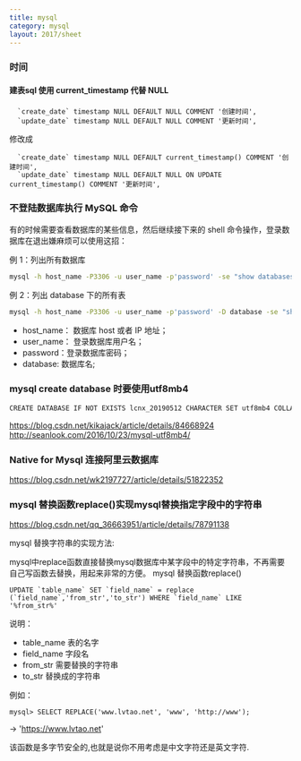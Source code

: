 ```yaml
---
title: mysql
category: mysql
layout: 2017/sheet
---
```


### 时间

#### 建表sql 使用 current_timestamp 代替 NULL

```
  `create_date` timestamp NULL DEFAULT NULL COMMENT '创建时间',
  `update_date` timestamp NULL DEFAULT NULL COMMENT '更新时间',
```

修改成
  
```
  `create_date` timestamp NULL DEFAULT current_timestamp() COMMENT '创建时间',
  `update_date` timestamp NULL DEFAULT NULL ON UPDATE current_timestamp() COMMENT '更新时间',
```

### 不登陆数据库执行 MySQL 命令

有的时候需要查看数据库的某些信息，然后继续接下来的 shell 命令操作，登录数据库在退出嫌麻烦可以使用这招：

例 1：列出所有数据库

```bash
mysql -h host_name -P3306 -u user_name -p'password' -se "show databases;"
```

例 2：列出 database 下的所有表

```bash
mysql -h host_name -P3306 -u user_name -p'password' -D database -se "show tables;"
```

- host_name： 数据库 host 或者 IP 地址；
- user_name： 登录数据库用户名；
- password：登录数据库密码；
- database: 数据库名;


### mysql create database 时要使用utf8mb4 ###

```bash
CREATE DATABASE IF NOT EXISTS lcnx_20190512 CHARACTER SET utf8mb4 COLLATE utf8mb4_unicode_ci;
```

https://blog.csdn.net/kikajack/article/details/84668924
http://seanlook.com/2016/10/23/mysql-utf8mb4/


### Native for Mysql 连接阿里云数据库

https://blog.csdn.net/wk2197727/article/details/51822352


### mysql 替换函数replace()实现mysql替换指定字段中的字符串

https://blog.csdn.net/qq_36663951/article/details/78791138

mysql 替换字符串的实现方法:

mysql中replace函数直接替换mysql数据库中某字段中的特定字符串，不再需要自己写函数去替换，用起来非常的方便。 mysql 替换函数replace()
 
```
UPDATE `table_name` SET `field_name` = replace (`field_name`,'from_str','to_str') WHERE `field_name` LIKE '%from_str%'
```
说明：
- table_name  表的名字
- field_name  字段名
- from_str  需要替换的字符串
- to_str  替换成的字符串

例如：

```
mysql> SELECT REPLACE('www.lvtao.net', 'www', 'http://www');
```
-> 'https://www.lvtao.net'

该函数是多字节安全的,也就是说你不用考虑是中文字符还是英文字符.
